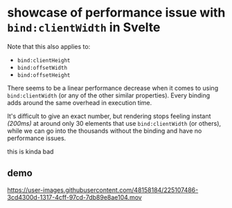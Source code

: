 # showcase of performance issue with `bind:clientWidth` in Svelte

Note that this also applies to:
- `bind:clientHeight`
- `bind:offsetWidth`
- `bind:offsetHeight`

There seems to be a linear performance decrease when it comes to using `bind:clientWidth` (or any of the other similar properties).
Every binding adds around the same overhead in execution time.

It's difficult to give an exact number, but rendering stops feeling instant _(200ms)_ at around only 30 elements that use `bind:clientWidth` (or others), while we can go into the thousands without the binding and have no performance issues.

this is kinda bad

## demo
https://user-images.githubusercontent.com/48158184/225107486-3cd4300d-1317-4cff-97cd-7db89e8ae104.mov
